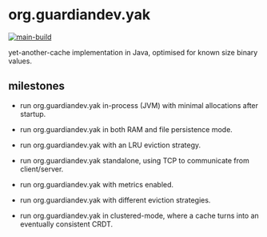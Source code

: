 # org.guardiandev.yak

[![main-build](https://github.com/Guardian-Development/yak/actions/workflows/yak-main-build.yml/badge.svg)](https://github.com/Guardian-Development/yak/actions/workflows/yak-main-build.yml)

yet-another-cache implementation in Java, optimised for known size binary values.

## milestones

- run org.guardiandev.yak in-process (JVM) with minimal allocations after startup.
- run org.guardiandev.yak in both RAM and file persistence mode.
- run org.guardiandev.yak with an LRU eviction strategy.
- run org.guardiandev.yak standalone, using TCP to communicate from client/server.
- run org.guardiandev.yak with metrics enabled.
- run org.guardiandev.yak with different eviction strategies.

- run org.guardiandev.yak in clustered-mode, where a cache turns into an eventually consistent CRDT.

